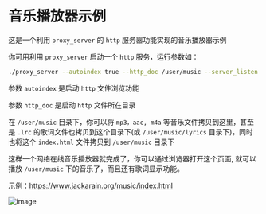 # 音乐播放器示例

这是一个利用 `proxy_server` 的 `http` 服务器功能实现的音乐播放器示例

你可用利用 `proxy_server` 启动一个 `http` 服务，运行参数如：

``` bash
./proxy_server --autoindex true --http_doc /user/music --server_listen 0.0.0.0:1080
```

参数 `autoindex` 是启动 `http` 文件浏览功能

参数 `http_doc` 是启动 `http` 文件所在目录

在 `/user/music` 目录下，你可以将 `mp3，aac, m4a` 等音乐文件拷贝到这里，甚至是 `.lrc` 的歌词文件也拷贝到这个目录下(或 `/user/music/lyrics` 目录下)，同时也将这个 `index.html` 文件拷贝到 `/user/music` 目录下

这样一个网络在线音乐播放器就完成了，你可以通过浏览器打开这个页面, 就可以播放 `/user/music` 下的音乐了，而且还有歌词显示功能。

示例：https://www.jackarain.org/music/index.html

![image](https://github.com/user-attachments/assets/3910015e-f4d6-4162-912b-8b7594c41d88)
